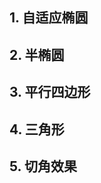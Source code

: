 ## 1. 自适应椭圆

<preview path="./examples/ellipse.vue" title="自适应椭圆" description="设置width、height、border-radius=50%"></preview>

## 2. 半椭圆

<preview path="./examples/semiEllipse.vue" title="半椭圆"></preview>


## 3. 平行四边形

<preview path="./examples/parallelogram.vue" title="平行四边形"></preview>

## 4. 三角形

<preview path="./examples/triangle.vue" title="三角形"></preview>

## 5. 切角效果

<preview path="./examples/chamferAngle.vue" title="切角效果"></preview>